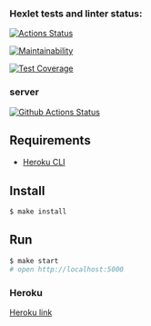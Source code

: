 ### Hexlet tests and linter status:
[![Actions Status](https://github.com/Il1ya1/frontend-project-lvl4/workflows/hexlet-check/badge.svg)](https://github.com/Il1ya1/frontend-project-lvl4/actions)

[![Maintainability](https://api.codeclimate.com/v1/badges/256ab7dec65e1a1dc99d/maintainability)](https://codeclimate.com/github/Il1ya1/frontend-project-lvl4/maintainability)

[![Test Coverage](https://api.codeclimate.com/v1/badges/256ab7dec65e1a1dc99d/test_coverage)](https://codeclimate.com/github/Il1ya1/frontend-project-lvl4/test_coverage)

### server
[![Github Actions Status](https://github.com/hexlet-components/projects-frontend-l4-server/workflows/Node%20CI/badge.svg)](https://github.com/hexlet-components/projects-frontend-l4-server/actions)

## Requirements

* [Heroku CLI](https://devcenter.heroku.com/articles/heroku-cli)

## Install

```sh
$ make install
```

## Run

```sh
$ make start
# open http://localhost:5000
```

### Heroku
<a href="https://lit-spire-37304.herokuapp.com/" target="_blank">Heroku link</a>

